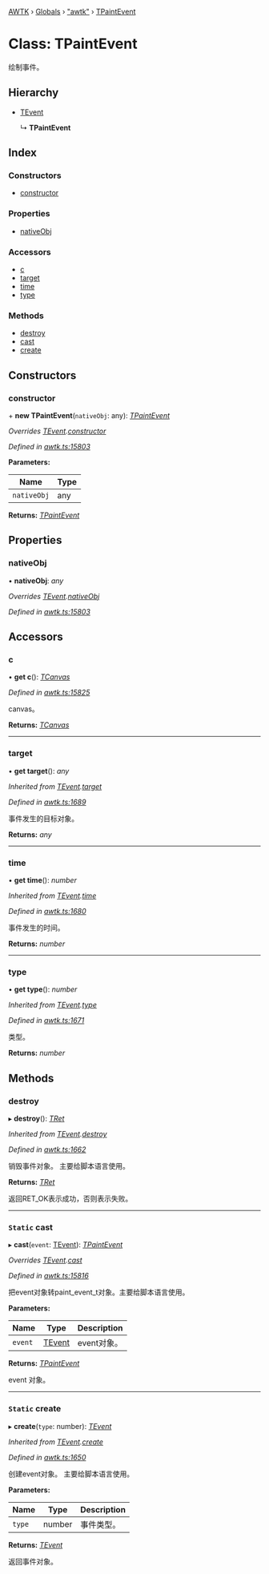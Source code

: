[AWTK](../README.md) › [Globals](../globals.md) › ["awtk"](../modules/_awtk_.md) › [TPaintEvent](_awtk_.tpaintevent.md)

# Class: TPaintEvent

绘制事件。

## Hierarchy

* [TEvent](_awtk_.tevent.md)

  ↳ **TPaintEvent**

## Index

### Constructors

* [constructor](_awtk_.tpaintevent.md#constructor)

### Properties

* [nativeObj](_awtk_.tpaintevent.md#nativeobj)

### Accessors

* [c](_awtk_.tpaintevent.md#c)
* [target](_awtk_.tpaintevent.md#target)
* [time](_awtk_.tpaintevent.md#time)
* [type](_awtk_.tpaintevent.md#type)

### Methods

* [destroy](_awtk_.tpaintevent.md#destroy)
* [cast](_awtk_.tpaintevent.md#static-cast)
* [create](_awtk_.tpaintevent.md#static-create)

## Constructors

###  constructor

\+ **new TPaintEvent**(`nativeObj`: any): *[TPaintEvent](_awtk_.tpaintevent.md)*

*Overrides [TEvent](_awtk_.tevent.md).[constructor](_awtk_.tevent.md#constructor)*

*Defined in [awtk.ts:15803](https://github.com/zlgopen/awtk-binding/blob/2f56731/tools/code_gen/js/output/awtk.ts#L15803)*

**Parameters:**

Name | Type |
------ | ------ |
`nativeObj` | any |

**Returns:** *[TPaintEvent](_awtk_.tpaintevent.md)*

## Properties

###  nativeObj

• **nativeObj**: *any*

*Overrides [TEvent](_awtk_.tevent.md).[nativeObj](_awtk_.tevent.md#nativeobj)*

*Defined in [awtk.ts:15803](https://github.com/zlgopen/awtk-binding/blob/2f56731/tools/code_gen/js/output/awtk.ts#L15803)*

## Accessors

###  c

• **get c**(): *[TCanvas](_awtk_.tcanvas.md)*

*Defined in [awtk.ts:15825](https://github.com/zlgopen/awtk-binding/blob/2f56731/tools/code_gen/js/output/awtk.ts#L15825)*

canvas。

**Returns:** *[TCanvas](_awtk_.tcanvas.md)*

___

###  target

• **get target**(): *any*

*Inherited from [TEvent](_awtk_.tevent.md).[target](_awtk_.tevent.md#target)*

*Defined in [awtk.ts:1689](https://github.com/zlgopen/awtk-binding/blob/2f56731/tools/code_gen/js/output/awtk.ts#L1689)*

事件发生的目标对象。

**Returns:** *any*

___

###  time

• **get time**(): *number*

*Inherited from [TEvent](_awtk_.tevent.md).[time](_awtk_.tevent.md#time)*

*Defined in [awtk.ts:1680](https://github.com/zlgopen/awtk-binding/blob/2f56731/tools/code_gen/js/output/awtk.ts#L1680)*

事件发生的时间。

**Returns:** *number*

___

###  type

• **get type**(): *number*

*Inherited from [TEvent](_awtk_.tevent.md).[type](_awtk_.tevent.md#type)*

*Defined in [awtk.ts:1671](https://github.com/zlgopen/awtk-binding/blob/2f56731/tools/code_gen/js/output/awtk.ts#L1671)*

类型。

**Returns:** *number*

## Methods

###  destroy

▸ **destroy**(): *[TRet](../enums/_awtk_.tret.md)*

*Inherited from [TEvent](_awtk_.tevent.md).[destroy](_awtk_.tevent.md#destroy)*

*Defined in [awtk.ts:1662](https://github.com/zlgopen/awtk-binding/blob/2f56731/tools/code_gen/js/output/awtk.ts#L1662)*

销毁事件对象。 主要给脚本语言使用。

**Returns:** *[TRet](../enums/_awtk_.tret.md)*

返回RET_OK表示成功，否则表示失败。

___

### `Static` cast

▸ **cast**(`event`: [TEvent](_awtk_.tevent.md)): *[TPaintEvent](_awtk_.tpaintevent.md)*

*Overrides [TEvent](_awtk_.tevent.md).[cast](_awtk_.tevent.md#static-cast)*

*Defined in [awtk.ts:15816](https://github.com/zlgopen/awtk-binding/blob/2f56731/tools/code_gen/js/output/awtk.ts#L15816)*

把event对象转paint_event_t对象。主要给脚本语言使用。

**Parameters:**

Name | Type | Description |
------ | ------ | ------ |
`event` | [TEvent](_awtk_.tevent.md) | event对象。  |

**Returns:** *[TPaintEvent](_awtk_.tpaintevent.md)*

event 对象。

___

### `Static` create

▸ **create**(`type`: number): *[TEvent](_awtk_.tevent.md)*

*Inherited from [TEvent](_awtk_.tevent.md).[create](_awtk_.tevent.md#static-create)*

*Defined in [awtk.ts:1650](https://github.com/zlgopen/awtk-binding/blob/2f56731/tools/code_gen/js/output/awtk.ts#L1650)*

创建event对象。 主要给脚本语言使用。

**Parameters:**

Name | Type | Description |
------ | ------ | ------ |
`type` | number | 事件类型。  |

**Returns:** *[TEvent](_awtk_.tevent.md)*

返回事件对象。
